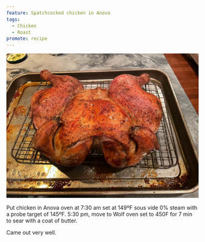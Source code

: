 ```yaml
---
feature: Spatchcocked chicken in Anova
tags:
  - Chicken
  - Roast
promote: recipe
---
```

![done chicken](/images/recipes/oven-roasted-spatchcocked-chicken-2020121701.jpg)

Put chicken in Anova oven at 7:30 am set at 149ºF sous vide 0% steam with a probe target of 145ºF. 5:30 pm, move to Wolf oven set to 450F for 7 min to sear with a coat of butter.

Came out very well.